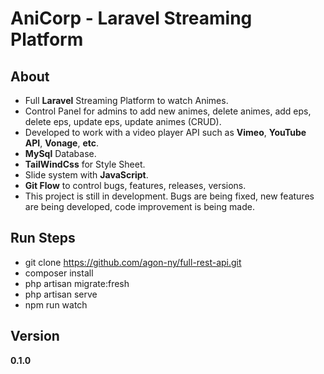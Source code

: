 <h1>AniCorp - Laravel Streaming Platform</h1>

## About
* Full **Laravel** Streaming Platform to watch Animes.
* Control Panel for admins to add new animes, delete animes, add eps, delete eps, update eps, update animes (CRUD).
* Developed to work with a video player API such as **Vimeo**, **YouTube API**, **Vonage**, **etc**.
* **MySql** Database.
* **TailWindCss** for Style Sheet.
* Slide system with **JavaScript**.
* **Git Flow** to control bugs, features, releases, versions.
* This project is still in development. Bugs are being fixed, new features are being developed, code improvement is being made.

## Run Steps
* git clone https://github.com/agon-ny/full-rest-api.git
* composer install
* php artisan migrate:fresh
* php artisan serve
* npm run watch

## Version
**0.1.0**
